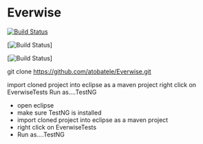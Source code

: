 # Everwise

[![Build Status](https://circleci.com/gh/:owner/:repo.svg?style=shield&circle-token=:circle-token)](https://travis-ci.org/facebook/react)

[![Build Status](https://circleci.com/gh/:owner/:repo.png?circle-token=:circle-token)]

[![Build Status](https://circleci.com/gh/:owner/:repo.svg?style=shield&circle-token=:circle-token)]

git clone https://github.com/atobatele/Everwise.git



import cloned project into eclipse as a maven project
right click on EverwiseTests
Run as....TestNG

 - open eclipse
  - make sure TestNG is installed
  - import cloned project into eclipse as a maven project
  - right click on EverwiseTests
  - Run as....TestNG

  
